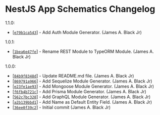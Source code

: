 # NestJS App Schematics Changelog

1.1.0:

* [[`e79b1ca543`](https://github.com/jamesblackjr/nestjs-app-schematics/commit/e79b1ca543)] - Add Auth Module Generator. (James A. Black Jr)

1.0.1:

* [[`1bea6e47fe`](https://github.com/jamesblackjr/nestjs-app-schematics/commit/1bea6e47fe)] - Rename REST Module to TypeORM Module. (James A. Black Jr)

1.0.0:

* [[`84b9f8348d`](https://github.com/jamesblackjr/nestjs-app-schematics/commit/84b9f8348d)] - Update README.md file. (James A. Black Jr)
* [[`869791a966`](https://github.com/jamesblackjr/nestjs-app-schematics/commit/869791a966)] - Add Sequelize Module Generator. (James A. Black Jr)
* [[`e23fe1ae93`](https://github.com/jamesblackjr/nestjs-app-schematics/commit/e23fe1ae93)] - Add Mongoose Module Generator. (James A. Black Jr)
* [[`f6fb4b721c`](https://github.com/jamesblackjr/nestjs-app-schematics/commit/f6fb4b721c)] - Add Prisma Module Generator. (James A. Black Jr)
* [[`562c7bc328`](https://github.com/jamesblackjr/nestjs-app-schematics/commit/562c7bc328)] - Add GraphQL Module Generator. (James A. Black Jr)
* [[`a2b139bbd1`](https://github.com/jamesblackjr/nestjs-app-schematics/commit/a2b139bbd1)] - Add Name as Default Entity Field. (James A. Black Jr)
* [[`36ee0f39c2`](https://github.com/jamesblackjr/nestjs-app-schematics/commit/36ee0f39c2)] - Initial commit (James A. Black Jr)

